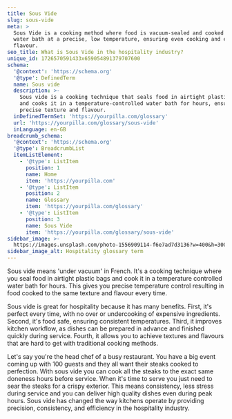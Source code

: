 ```yaml
---
title: Sous Vide
slug: sous-vide
meta: >
  Sous Vide is a cooking method where food is vacuum-sealed and cooked in a
  water bath at a precise, low temperature, ensuring even cooking and enhanced
  flavour.
seo_title: What is Sous Vide in the hospitality industry?
unique_id: 1726570591433x659054891379707600
schema:
  '@context': 'https://schema.org'
  '@type': DefinedTerm
  name: Sous vide
  description: >-
    Sous vide is a cooking technique that seals food in airtight plastic bags
    and cooks it in a temperature-controlled water bath for hours, ensuring
    precise texture and flavour.
  inDefinedTermSet: 'https://yourpilla.com/glossary'
  url: 'https://yourpilla.com/glossary/sous-vide'
  inLanguage: en-GB
breadcrumb_schema:
  '@context': 'https://schema.org'
  '@type': BreadcrumbList
  itemListElement:
    - '@type': ListItem
      position: 1
      name: Home
      item: 'https://yourpilla.com'
    - '@type': ListItem
      position: 2
      name: Glossary
      item: 'https://yourpilla.com/glossary'
    - '@type': ListItem
      position: 3
      name: Sous Vide
      item: 'https://yourpilla.com/glossary/sous-vide'
sidebar_image: >-
  https://images.unsplash.com/photo-1556909114-f6e7ad7d3136?w=400&h=300&fit=crop&auto=format
sidebar_image_alt: Hospitality glossary term
---
```

Sous vide means 'under vacuum' in French. It's a cooking technique where you seal food in airtight plastic bags and cook it in a temperature controlled water bath for hours. This gives you precise temperature control resulting in food cooked to the same texture and flavour every time.

Sous vide is great for hospitality because it has many benefits. First, it's perfect every time, with no over or undercooking of expensive ingredients. Second, it's food safe, ensuring consistent temperatures. Third, it improves kitchen workflow, as dishes can be prepared in advance and finished quickly during service. Fourth, it allows you to achieve textures and flavours that are hard to get with traditional cooking methods.

Let's say you're the head chef of a busy restaurant. You have a big event coming up with 100 guests and they all want their steaks cooked to perfection. With sous vide you can cook all the steaks to the exact same doneness hours before service. When it's time to serve you just need to sear the steaks for a crispy exterior. This means consistency, less stress during service and you can deliver high quality dishes even during peak hours. Sous vide has changed the way kitchens operate by providing precision, consistency, and efficiency in the hospitality industry.
